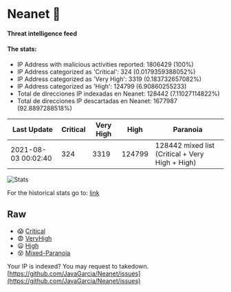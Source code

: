# Neanet :hocho:
#### Threat intelligence feed
#### The stats:

- IP Address with malicious activities reported: 1806429 (100%)
- IP Address categorized as 'Critical':  324 (0.0179359388052%)
- IP Address categorized as 'Very High':  3319 (0.183732657082%)
- IP Address categorized as 'High':  124799 (6.90860255233)
- Total de direcciones IP indexadas en Neanet:  128442 (7.11027114822%)
- Total de direcciones IP descartadas en Neanet:  1677987 (92.8897288518%)

| Last Update | Critical | Very High | High | Paranoia |
| --- | --- | --- | --- | --- |
| 2021-08-03 00:02:40 | 324 | 3319 | 124799 | 128442 mixed list (Critical + Very High + High)|

![Stats](https://docs.google.com/spreadsheets/d/e/2PACX-1vSnaNMIXVabIpDJjufMlzH7poXnshF3mgd8Is1g9ytUEzVsP5my4Trn8f-xkoLLQ38xpL3HtmUexLo6/pubchart?oid=501124687&format=image)

For the historical stats go to: [link](/stats.csv)
## Raw
- :scream: [Critical](https://raw.githubusercontent.com/JavaGarcia/Neanet/master/blacklists/neanet_critical.txt)
- :fearful: [VeryHigh](https://raw.githubusercontent.com/JavaGarcia/Neanet/master/blacklists/neanet_veryHigh.txtt)
- :frowning: [High](https://raw.githubusercontent.com/JavaGarcia/Neanet/master/blacklists/neanet_high.txt)
- :dizzy_face: [Mixed-Paranoia](https://raw.githubusercontent.com/JavaGarcia/Neanet/master/blacklists/neanet_all.txt)


Your IP is indexed? You may request to takedown. [https://github.com/JavaGarcia/Neanet/issues](https://github.com/JavaGarcia/Neanet/issues)


























































































































































































































































































































































































































































































































































































































































































































































































































































































































































































































































































































































































































































































































































































































































































































































































































































































































































































































































































































































































































































































































































































































































































































































































































































































































































































































































































































































































































































































































































































































































































































































































































































































































































































































































































































































































































































































































































































































































































































































































































































































































































































































































































































































































































































































































































































































































































































































































































































































































































































































































































































































































































































































































































































































































































































































































































































































































































































































































































































































































































































































































































































































































































































































































































































































































































































































































































































































































































































































































































































































































































































































































































































































































































































































































































































































































































































































































































































































































































































































































































































































































































